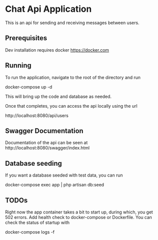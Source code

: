 # Chat Api Application

This is an api for sending and receiving messages between users.

## Prerequisites

Dev installation requires docker https://docker.com

## Running

To run the application, navigate to the root of the directory and run

docker-compose up -d

This will bring up the code and database as needed.

Once that completes, you can access the api locally using the url

http://localhost:8080/api/users

## Swagger Documentation

Documentation of the api can be seen at http://localhost:8080/swagger/index.html

## Database seeding

If you want a database seeded with test data, you can run

docker-compose exec app | php artisan db:seed


## TODOs

Right now the app container takes a bit to start up, during which, you get 502 errors. Add health check to docker-compose or Dockerfile.
You can check the status of startup with

docker-compose logs -f